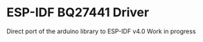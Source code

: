 ESP-IDF BQ27441 Driver
====================
Direct port of the arduino library to ESP-IDF v4.0
Work in progress
